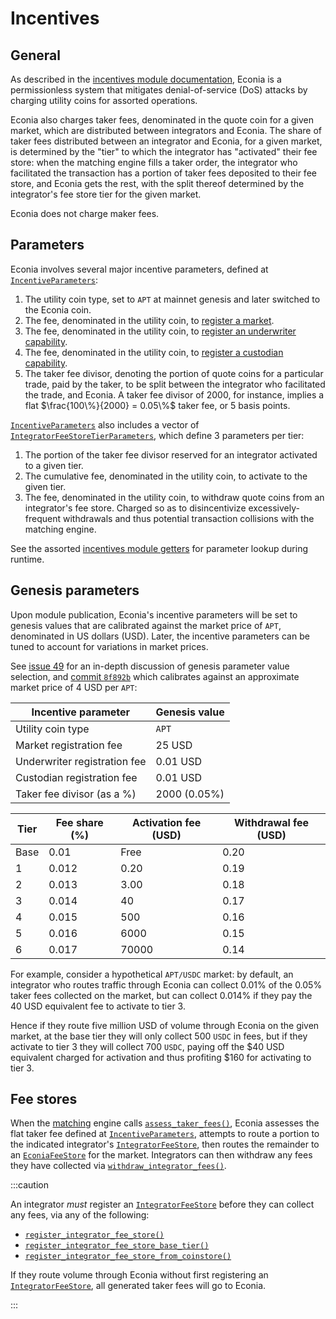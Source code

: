 # Incentives

## General

As described in the [incentives module documentation], Econia is a permissionless system that mitigates denial-of-service (DoS) attacks by charging utility coins for assorted operations.

Econia also charges taker fees, denominated in the quote coin for a given market, which are distributed between integrators and Econia.
The share of taker fees distributed between an integrator and Econia, for a given market, is determined by the "tier" to which the integrator has "activated" their fee store:
when the matching engine fills a taker order, the integrator who facilitated the transaction has a portion of taker fees deposited to their fee store, and Econia gets the rest, with the split thereof determined by the integrator's fee store tier for the given market.

Econia does not charge maker fees.

## Parameters

Econia involves several major incentive parameters, defined at [`IncentiveParameters`]:

1. The utility coin type, set to `APT` at mainnet genesis and later switched to the Econia coin.
1. The fee, denominated in the utility coin, to [register a market].
1. The fee, denominated in the utility coin, to [register an underwriter capability].
1. The fee, denominated in the utility coin, to [register a custodian capability].
1. The taker fee divisor, denoting the portion of quote coins for a particular trade, paid by the taker, to be split between the integrator who facilitated the trade, and Econia.
   A taker fee divisor of 2000, for instance, implies a flat $\frac{100\%}{2000}  = 0.05\%$ taker fee, or 5 basis points.


[`IncentiveParameters`] also includes a vector of [`IntegratorFeeStoreTierParameters`], which define 3 parameters per tier:

1. The portion of the taker fee divisor reserved for an integrator activated to a given tier.
2. The cumulative fee, denominated in the utility coin, to activate to the given tier.
3. The fee, denominated in the utility coin, to withdraw quote coins from an integrator's fee store.
   Charged so as to disincentivize excessively-frequent withdrawals and thus potential transaction collisions with the matching engine.

See the assorted [incentives module getters] for parameter lookup during runtime.

## Genesis parameters

Upon module publication, Econia's incentive parameters will be set to genesis values that are calibrated against the market price of `APT`, denominated in US dollars (USD).
Later, the incentive parameters can be tuned to account for variations in market prices.

See [issue 49] for an in-depth discussion of genesis parameter value selection, and [commit `8f892b`] which calibrates against an approximate market price of 4 USD per `APT`:

| Incentive parameter          | Genesis value |
|------------------------------|---------------|
| Utility coin type            | `APT`         |
| Market registration fee      | 25 USD        |
| Underwriter registration fee | 0.01 USD      |
| Custodian registration fee   | 0.01 USD      |
| Taker fee divisor (as a %)   | 2000 (0.05%)  |

| Tier | Fee share (%) | Activation fee (USD) | Withdrawal fee (USD) |
|------|---------------|----------------------|----------------------|
| Base | 0.01          | Free                 | 0.20                 |
| 1    | 0.012         | 0.20                 | 0.19                 |
| 2    | 0.013         | 3.00                 | 0.18                 |
| 3    | 0.014         | 40                   | 0.17                 |
| 4    | 0.015         | 500                  | 0.16                 |
| 5    | 0.016         | 6000                 | 0.15                 |
| 6    | 0.017         | 70000                | 0.14                 |

For example, consider a hypothetical `APT/USDC` market:
by default, an integrator who routes traffic through Econia can collect 0.01% of the 0.05% taker fees collected on the market, but can collect 0.014% if they pay the 40 USD equivalent fee to activate to tier 3.

Hence if they route five million USD of volume through Econia on the given market, at the base tier they will only collect 500 `USDC` in fees, but if they activate to tier 3 they will collect 700 `USDC`, paying off the $40 USD equivalent charged for activation and thus profiting $160 for activating to tier 3.

## Fee stores

When the [matching] engine calls [`assess_taker_fees()`], Econia assesses the flat taker fee defined at [`IncentiveParameters`], attempts to route a portion to the indicated integrator's [`IntegratorFeeStore`], then routes the remainder to an [`EconiaFeeStore`] for the market.
Integrators can then withdraw any fees they have collected via [`withdraw_integrator_fees()`].

:::caution

An integrator *must* register an [`IntegratorFeeStore`] before they can collect any fees, via any of the following:

* [`register_integrator_fee_store()`]
* [`register_integrator_fee_store_base_tier()`]
* [`register_integrator_fee_store_from_coinstore()`]

If they route volume through Econia without first registering an [`IntegratorFeeStore`], all generated taker fees will go to Econia.

:::

<!---Alphabetized reference links-->

[commit `8f892b`]:                                  https://github.com/econia-labs/econia/commit/8f892b96e2cde646837fd64330699b92736a3bc7
[incentives module documentation]:                  https://github.com/econia-labs/econia/tree/main/src/move/econia/doc/incentives.md
[incentives module getters]:                        https://github.com/econia-labs/econia/blob/main/src/move/econia/doc/incentives.md#public-getters
[issue 49]:                                         https://github.com/econia-labs/econia/issues/49
[matching]:                                         matching
[register a market]:                                registry#markets
[register a custodian capability]:                  registry#custodians
[register an underwriter capability]:               registry#underwriters
[`EconiaFeeStore`]:                                 https://github.com/econia-labs/econia/tree/main/src/move/econia/doc/incentives.md#0xc0deb00c_incentives_EconiaFeeStore
[`IncentiveParameters`]:                            https://github.com/econia-labs/econia/tree/main/src/move/econia/doc/incentives.md#0xc0deb00c_incentives_IncentiveParameters
[`IntegratorFeeStore`]:                             https://github.com/econia-labs/econia/tree/main/src/move/econia/doc/incentives.md#0xc0deb00c_incentives_IntegratorFeeStore
[`IntegratorFeeStoreTierParameters`]:               https://github.com/econia-labs/econia/tree/main/src/move/econia/doc/incentives.md#0xc0deb00c_incentives_IntegratorFeeStoreTierParameters
[`assess_taker_fees()`]:                            https://github.com/econia-labs/econia/tree/main/src/move/econia/doc/incentives.md#0xc0deb00c_incentives_assess_taker_fees
[`register_integrator_fee_store()`]:                https://github.com/econia-labs/econia/tree/main/src/move/econia/doc/registry.md#0xc0deb00c_registry_register_integrator_fee_store
[`register_integrator_fee_store_base_tier()`]:      https://github.com/econia-labs/econia/tree/main/src/move/econia/doc/registry.md#0xc0deb00c_registry_register_integrator_fee_store_base_tier
[`register_integrator_fee_store_from_coinstore()`]: https://github.com/econia-labs/econia/tree/main/src/move/econia/doc/registry.md#0xc0deb00c_registry_register_integrator_fee_store_from_coinstore
[`withdraw_integrator_fees()`]:                     https://github.com/econia-labs/econia/tree/main/src/move/econia/doc/incentives.md#0xc0deb00c_incentives_withdraw_integrator_fees
